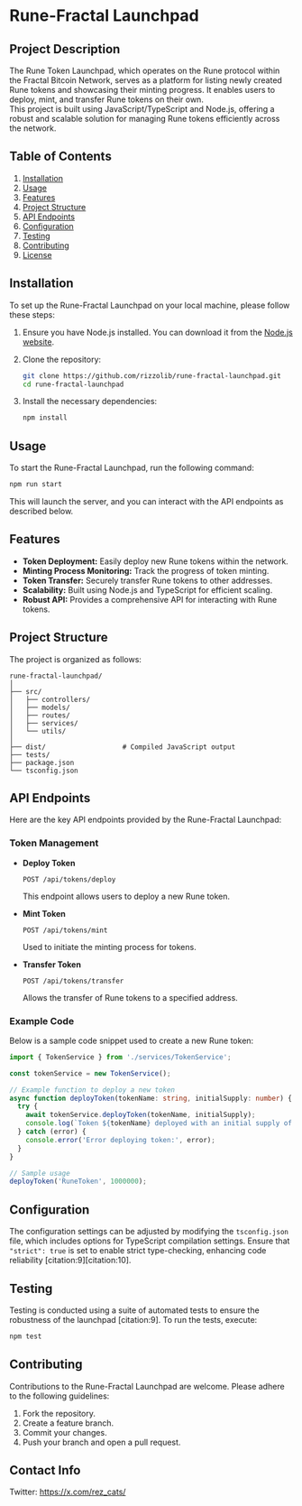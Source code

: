 # Rune-Fractal Launchpad

## Project Description
The Rune Token Launchpad, which operates on the Rune protocol within the Fractal Bitcoin Network, serves as a platform for listing newly created Rune tokens and showcasing their minting progress. It enables users to deploy, mint, and transfer Rune tokens on their own.  
This project is built using JavaScript/TypeScript and Node.js, offering a robust and scalable solution for managing Rune tokens efficiently across the network.

## Table of Contents

1. [Installation](#installation)
2. [Usage](#usage)
3. [Features](#features)
4. [Project Structure](#project-structure)
5. [API Endpoints](#api-endpoints)
6. [Configuration](#configuration)
7. [Testing](#testing)
8. [Contributing](#contributing)
9. [License](#license)

## Installation

To set up the Rune-Fractal Launchpad on your local machine, please follow these steps:

1. Ensure you have Node.js installed. You can download it from the [Node.js website](https://nodejs.org/).

2. Clone the repository:

    ```bash
    git clone https://github.com/rizzolib/rune-fractal-launchpad.git
    cd rune-fractal-launchpad
    ```

3. Install the necessary dependencies:

    ```bash
    npm install
    ```

## Usage

To start the Rune-Fractal Launchpad, run the following command:

```bash
npm run start
```

This will launch the server, and you can interact with the API endpoints as described below.

## Features

- **Token Deployment:** Easily deploy new Rune tokens within the network.
- **Minting Process Monitoring:** Track the progress of token minting.
- **Token Transfer:** Securely transfer Rune tokens to other addresses.
- **Scalability:** Built using Node.js and TypeScript for efficient scaling.
- **Robust API:** Provides a comprehensive API for interacting with Rune tokens.

## Project Structure

The project is organized as follows:

```
rune-fractal-launchpad/
│
├── src/
│   ├── controllers/
│   ├── models/
│   ├── routes/
│   ├── services/
│   └── utils/
│
├── dist/                   # Compiled JavaScript output
├── tests/
├── package.json
└── tsconfig.json
```

## API Endpoints

Here are the key API endpoints provided by the Rune-Fractal Launchpad:

### Token Management

- **Deploy Token**

  ```http
  POST /api/tokens/deploy
  ```

  This endpoint allows users to deploy a new Rune token.

- **Mint Token**

  ```http
  POST /api/tokens/mint
  ```

  Used to initiate the minting process for tokens.

- **Transfer Token**

  ```http
  POST /api/tokens/transfer
  ```

  Allows the transfer of Rune tokens to a specified address.

### Example Code

Below is a sample code snippet used to create a new Rune token:

```typescript
import { TokenService } from './services/TokenService';

const tokenService = new TokenService();

// Example function to deploy a new token
async function deployToken(tokenName: string, initialSupply: number) {
  try {
    await tokenService.deployToken(tokenName, initialSupply);
    console.log(`Token ${tokenName} deployed with an initial supply of ${initialSupply}`);
  } catch (error) {
    console.error('Error deploying token:', error);
  }
}

// Sample usage
deployToken('RuneToken', 1000000);
```

## Configuration

The configuration settings can be adjusted by modifying the `tsconfig.json` file, which includes options for TypeScript compilation settings. Ensure that `"strict": true` is set to enable strict type-checking, enhancing code reliability [citation:9][citation:10].

## Testing

Testing is conducted using a suite of automated tests to ensure the robustness of the launchpad [citation:9]. To run the tests, execute:

```bash
npm test
```

## Contributing

Contributions to the Rune-Fractal Launchpad are welcome. Please adhere to the following guidelines:

1. Fork the repository.
2. Create a feature branch.
3. Commit your changes.
4. Push your branch and open a pull request.


## Contact Info

Twitter: https://x.com/rez_cats/

